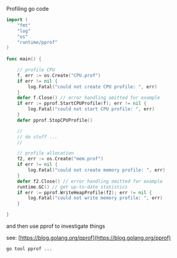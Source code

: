 Profiling go code

```go
import (
	"fmt"
	"log"
	"os"
	"runtime/pprof"
)
  
func main() {

	// profile CPU
	f, err := os.Create("CPU.prof")
	if err != nil {
		log.Fatal("could not create CPU profile: ", err)
	}
	defer f.Close() // error handling omitted for example
	if err := pprof.StartCPUProfile(f); err != nil {
		log.Fatal("could not start CPU profile: ", err)
	}
	defer pprof.StopCPUProfile()

	//
	// do stuff ...
	//

	// profile allocation
	f2, err := os.Create("mem.prof")
	if err != nil {
		log.Fatal("could not create memory profile: ", err)
	}
	defer f2.Close() // error handling omitted for example
	runtime.GC() // get up-to-date statistics
	if err := pprof.WriteHeapProfile(f2); err != nil {
		log.Fatal("could not write memory profile: ", err)
	}

}
```

and then use pprof to investigate things

see: [https://blog.golang.org/pprof](https://blog.golang.org/pprof)

`go tool pprof ...`
